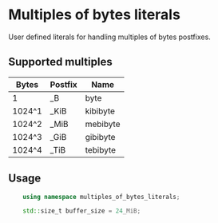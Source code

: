 # Multiples of bytes literals

User defined literals for handling multiples of bytes postfixes.

## Supported multiples

|  Bytes | Postfix  |   Name |
|---|---|---|
| 1  | _B  | byte |
| 1024^1  | _KiB  | kibibyte  |
| 1024^2  | _MiB  | mebibyte  |
| 1024^3 | _GiB  | gibibyte  |
| 1024^4  | _TiB  |  tebibyte |

## Usage

```cpp
    using namespace multiples_of_bytes_literals;

    std::size_t buffer_size = 24_MiB;
```

